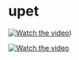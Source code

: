 # upet

[![Watch the video](https://i.imgur.com/vKb2F1B.png)](https://youtu.be/TzqmmsEU7xE))

[![Watch the video](https://i.imgur.com/vKb2F1B.png)](./photo/video_2022-07-09_17-40-36.mp4)



